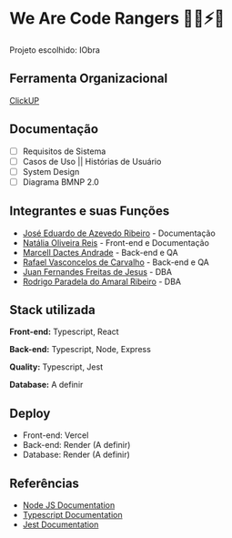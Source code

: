 # We Are Code Rangers 🦸‍♂️⚡🤖
Projeto escolhido: IObra

## Ferramenta Organizacional

[ClickUP](https://app.clickup.com/9013110717/v/o/s/90130532112)

## Documentação

- [ ] Requisitos de Sistema
- [ ] Casos de Uso || Histórias de Usuário
- [ ] System Design
- [ ] Diagrama BMNP 2.0

## Integrantes e suas Funções

- [José Eduardo de Azevedo Ribeiro](https://www.github.com/eduzedo) - Documentação
- [Natália Oliveira Reis](https://www.github.com/NataliaReiis) - Front-end e Documentação
- [Marcell Dactes Andrade](https://www.github.com/marcelldac) - Back-end e QA
- [Rafael Vasconcelos de Carvalho](https://www.github.com/RafaelCarvalhoxd) - Back-end e QA
- [Juan Fernandes Freitas de Jesus](https://www.github.com/Juanffdejesus) - DBA
- [Rodrigo Paradela do Amaral Ribeiro](https://www.github.com/Rodriparadela) - DBA

## Stack utilizada

**Front-end:** Typescript, React

**Back-end:** Typescript, Node, Express

**Quality:** Typescript, Jest

**Database:** A definir

## Deploy

- Front-end: Vercel
- Back-end: Render (A definir)
- Database: Render (A definir)

## Referências

 - [Node JS Documentation](https://nodejs.org/docs/latest/api/)
 - [Typescript Documentation](https://www.typescriptlang.org/docs/)
 - [Jest Documentation](https://jestjs.io/docs/getting-started)

